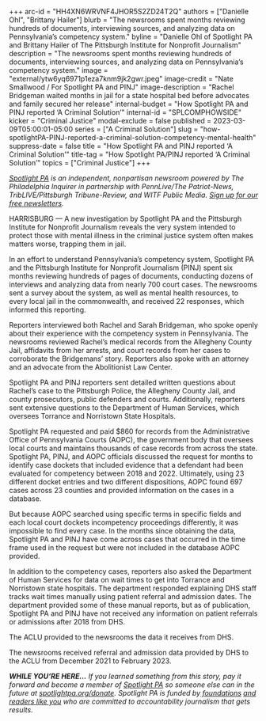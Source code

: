 +++
arc-id = "HH4XN6WRVNF4JHOR5S2ZD24T2Q"
authors = ["Danielle Ohl", "Brittany Hailer"]
blurb = "The newsrooms spent months reviewing hundreds of documents, interviewing sources, and analyzing data on Pennsylvania’s competency system."
byline = "Danielle Ohl of Spotlight PA and Brittany Hailer of The Pittsburgh Institute for Nonprofit Journalism"
description = "The newsrooms spent months reviewing hundreds of documents, interviewing sources, and analyzing data on Pennsylvania’s competency system."
image = "external/ytw6yq6971p1eza7knm9jk2gwr.jpeg"
image-credit = "Nate Smallwood / For Spotlight PA and PINJ"
image-description = "Rachel Bridgeman waited months in jail for a state hospital bed before advocates and family secured her release"
internal-budget = "How Spotlight PA and PINJ reported ‘A Criminal Solution’"
internal-id = "SPLCOMPHOWSIDE"
kicker = "Criminal Justice"
modal-exclude = false
published = 2023-03-09T05:00:01-05:00
series = ["A Criminal Solution"]
slug = "how-spotlightPA-PINJ-reported-a-criminal-solution-competency-mental-health"
suppress-date = false
title = "How Spotlight PA and PINJ reported ‘A Criminal Solution’"
title-tag = "How Spotlight PA/PINJ reported ‘A Criminal Solution’"
topics = ["Criminal Justice"]
+++

<a href="https://www.spotlightpa.org/"><i>Spotlight PA</i></a><i> is an independent, nonpartisan newsroom powered by The Philadelphia Inquirer in partnership with PennLive/The Patriot-News, TribLIVE/Pittsburgh Tribune-Review, and WITF Public Media. </i><a href="https://www.spotlightpa.org/newsletters"><i>Sign up for our free newsletters</i></a><i>.</i>

HARRISBURG — A new investigation by Spotlight PA and the Pittsburgh Institute for Nonprofit Journalism reveals the very system intended to protect those with mental illness in the criminal justice system often makes matters worse, trapping them in jail.

In an effort to understand Pennsylvania’s competency system, Spotlight PA and the Pittsburgh Institute for Nonprofit Journalism (PINJ) spent six months reviewing hundreds of pages of documents, conducting dozens of interviews and analyzing data from nearly 700 court cases. The newsrooms sent a survey about the system, as well as mental health resources, to every local jail in the commonwealth, and received 22 responses, which informed this reporting.

Reporters interviewed both Rachel and Sarah Bridgeman, who spoke openly about their experience with the competency system in Pennsylvania. The newsrooms reviewed Rachel’s medical records from the Allegheny County Jail, affidavits from her arrests, and court records from her cases to corroborate the Bridgemans’ story. Reporters also spoke with an attorney and an advocate from the Abolitionist Law Center.

<script src="https://www.spotlightpa.org/embed.js" async></script><div data-spl-embed-version="1" data-spl-src="https://www.spotlightpa.org/embeds/newsletter/"></div>


Spotlight PA and PINJ reporters sent detailed written questions about Rachel’s case to the Pittsburgh Police, the Allegheny County Jail, and county prosecutors, public defenders and courts. Additionally, reporters sent extensive questions to the Department of Human Services, which oversees Torrance and Norristown State Hospitals.

Spotlight PA requested and paid $860 for records from the Administrative Office of Pennsylvania Courts (AOPC), the government body that oversees local courts and maintains thousands of case records from across the state. Spotlight PA, PINJ, and AOPC officials discussed the request for months to identify case dockets that included evidence that a defendant had been evaluated for competency between 2018 and 2022. Ultimately, using 23 different docket entries and two different dispositions, AOPC found 697 cases across 23 counties and provided information on the cases in a database.

<script src="https://www.spotlightpa.org/embed.js" async></script><div data-spl-embed-version="1" data-spl-src="https://www.spotlightpa.org/embeds/donate/"></div>


But because AOPC searched using specific terms in specific fields and each local court dockets incompetency proceedings differently, it was impossible to find every case. In the months since obtaining the data, Spotlight PA and PINJ have come across cases that occurred in the time frame used in the request but were not included in the database AOPC provided.

In addition to the competency cases, reporters also asked the Department of Human Services for data on wait times to get into Torrance and Norristown state hospitals. The department responded explaining DHS staff tracks wait times manually using patient referral and admission dates. The department provided some of these manual reports, but as of publication, Spotlight PA and PINJ have not received any information on patient referrals or admissions after 2018 from DHS.

The ACLU provided to the newsrooms the data it receives from DHS.

The newsrooms received referral and admission data provided by DHS to the ACLU from December 2021 to February 2023.

<i><b>WHILE YOU’RE HERE...</b></i><i> If you learned something from this story, pay it forward and become a member of </i><a href="https://www.spotlightpa.org/"><i>Spotlight PA</i></a><i> so someone else can in the future at </i><a href="http://spotlightpa.org/donate"><i>spotlightpa.org/donate</i></a><i>. Spotlight PA is funded by</i><a href="https://www.spotlightpa.org/support"><i> foundations</i></a><i> </i><a href="https://www.spotlightpa.org/support"><i>and readers like you</i></a><i> who are committed to accountability journalism that gets results.</i>
